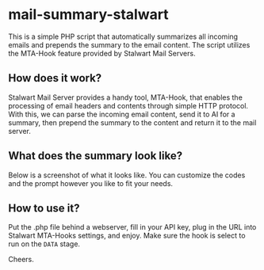 # mail-summary-stalwart
This is a simple PHP script that automatically summarizes all incoming emails and prepends the summary to the email content.
The script utilizes the MTA-Hook feature provided by Stalwart Mail Servers.

## How does it work?
Stalwart Mail Server provides a handy tool, MTA-Hook, that enables the processing of email headers and contents through simple HTTP protocol.  With this, we can parse the incoming email content, send it to AI for a summary, then prepend the summary to the content and return it to the mail server.

## What does the summary look like?
Below is a screenshot of what it looks like.  You can customize the codes and the prompt however you like to fit your needs.

## How to use it?
Put the .php file behind a webserver, fill in your API key, plug in the URL into Stalwart MTA-Hooks settings, and enjoy.
Make sure the hook is select to run on the `DATA` stage.

Cheers.
